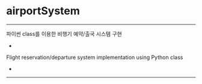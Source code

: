 # airportSystem

----------------------------
파이썬 class를 이용한 비행기 예약/출국 시스템 구현


*

Flight reservation/departure system implementation using Python class



*



----------------------------
